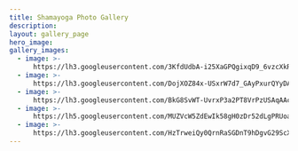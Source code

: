 ```yaml
---
title: Shamayoga Photo Gallery
description:
layout: gallery_page
hero_image:
gallery_images:
  - image: >-
      https://lh3.googleusercontent.com/3KfdUdbA-i25XaGPQgixqD9_6vzcXkRpjT4tPa1GuHOs_NvZVElSFr6_K3yDAm_E4D9UeOGm2gOQqbqp8Q=s0-rj-l80-e30#.jpg
  - image: >-
      https://lh3.googleusercontent.com/DojXOZ84x-USxrW7d7_GAyPxurQYyDAZDOCkoKB8eJQplekH-64ag1_YI3cbywnZVEjbg94zr55t27AbHg=s0-rj-l80-e30#.jpg
  - image: >-
      https://lh3.googleusercontent.com/BkG8SvWT-UvrxP3a2PT8VrPzUSAqAAcxuPM5er-SnTELHK7Mls0BuVFJDF1ALd-mNCiQc18Nv_HdOriZ3A=s0-rj-l80-e30#.jpg
  - image: >-
      https://lh5.googleusercontent.com/MUZVcW5ZdEwIk58gH0zDr52dLgPRUoakPLDSMAK1U72DGOd-g-ttqVyD9vEGFmzpuOb9Ax1xcSmEC7UqFg=s0-rj-l80-e30#.jpg
  - image: >-
      https://lh3.googleusercontent.com/HzTrweiQy0QrnRaSGDnT9hDgvG29ScXU0a61xhqbX4t26VhfMd43-ecrVoEEK_SNyDokq6Zl6rfoDzodJw=s0-rj-l80-e30#.jpg
---
```


